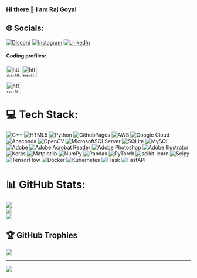 ### Hi there 👋 I am Raj Goyal



## 🌐 Socials:
[![Discord](https://img.shields.io/badge/Discord-%237289DA.svg?logo=discord&logoColor=white)](https://discord.gg/915958739062894602) [![Instagram](https://img.shields.io/badge/Instagram-%23E4405F.svg?logo=Instagram&logoColor=white)](https://www.instagram.com/raj.goyal_edge/) [![LinkedIn](https://img.shields.io/badge/LinkedIn-%230077B5.svg?logo=linkedin&logoColor=white)](https://www.linkedin.com/in/raj-goyal-b9a683230/) 

#### Coding profiles:

<p align="left">
<a href="https://leetcode.com/raj_g1729/" target="blank"><img align="center" src="./img/Social/leet-code.svg" alt="https://leetcode.com/raj_g1729/" height="30" width="40" /></a>
<a href="https://auth.geeksforgeeks.org/user/raajjgvluq
" target="blank"><img align="center" src="./img/Social/geeks-for-geeks.svg" alt="https://auth.geeksforgeeks.org/user/raajjgvluq
" height="30" width="40" /></a>

<a href="https://www.interviewbit.com/profile/131-raj-goyal/" target="blank"><img align="center" src="./img/Social/codeforces.svg" alt="https://www.interviewbit.com/profile/131-raj-goyal/" height="30" width="40" /></a>
</p>

# 💻 Tech Stack:
![C++](https://img.shields.io/badge/c++-%2300599C.svg?style=for-the-badge&logo=c%2B%2B&logoColor=white) ![HTML5](https://img.shields.io/badge/html5-%23E34F26.svg?style=for-the-badge&logo=html5&logoColor=white) ![Python](https://img.shields.io/badge/python-3670A0?style=for-the-badge&logo=python&logoColor=ffdd54) ![GithubPages](https://img.shields.io/badge/github%20pages-121013?style=for-the-badge&logo=github&logoColor=white) ![AWS](https://img.shields.io/badge/AWS-%23FF9900.svg?style=for-the-badge&logo=amazon-aws&logoColor=white) ![Google Cloud](https://img.shields.io/badge/GoogleCloud-%234285F4.svg?style=for-the-badge&logo=google-cloud&logoColor=white) ![Anaconda](https://img.shields.io/badge/Anaconda-%2344A833.svg?style=for-the-badge&logo=anaconda&logoColor=white) ![OpenCV](https://img.shields.io/badge/opencv-%23white.svg?style=for-the-badge&logo=opencv&logoColor=white) ![MicrosoftSQLServer](https://img.shields.io/badge/Microsoft%20SQL%20Server-CC2927?style=for-the-badge&logo=microsoft%20sql%20server&logoColor=white) ![SQLite](https://img.shields.io/badge/sqlite-%2307405e.svg?style=for-the-badge&logo=sqlite&logoColor=white) ![MySQL](https://img.shields.io/badge/mysql-%2300000f.svg?style=for-the-badge&logo=mysql&logoColor=white) ![Adobe](https://img.shields.io/badge/adobe-%23FF0000.svg?style=for-the-badge&logo=adobe&logoColor=white) ![Adobe Acrobat Reader](https://img.shields.io/badge/Adobe%20Acrobat%20Reader-EC1C24.svg?style=for-the-badge&logo=Adobe%20Acrobat%20Reader&logoColor=white) ![Adobe Photoshop](https://img.shields.io/badge/adobe%20photoshop-%2331A8FF.svg?style=for-the-badge&logo=adobe%20photoshop&logoColor=white) ![Adobe Illustrator](https://img.shields.io/badge/adobe%20illustrator-%23FF9A00.svg?style=for-the-badge&logo=adobe%20illustrator&logoColor=white) ![Keras](https://img.shields.io/badge/Keras-%23D00000.svg?style=for-the-badge&logo=Keras&logoColor=white) ![Matplotlib](https://img.shields.io/badge/Matplotlib-%23ffffff.svg?style=for-the-badge&logo=Matplotlib&logoColor=black) ![NumPy](https://img.shields.io/badge/numpy-%23013243.svg?style=for-the-badge&logo=numpy&logoColor=white) ![Pandas](https://img.shields.io/badge/pandas-%23150458.svg?style=for-the-badge&logo=pandas&logoColor=white) ![PyTorch](https://img.shields.io/badge/PyTorch-%23EE4C2C.svg?style=for-the-badge&logo=PyTorch&logoColor=white) ![scikit-learn](https://img.shields.io/badge/scikit--learn-%23F7931E.svg?style=for-the-badge&logo=scikit-learn&logoColor=white) ![Scipy](https://img.shields.io/badge/SciPy-%230C55A5.svg?style=for-the-badge&logo=scipy&logoColor=%white) ![TensorFlow](https://img.shields.io/badge/TensorFlow-%23FF6F00.svg?style=for-the-badge&logo=TensorFlow&logoColor=white) ![Docker](https://img.shields.io/badge/docker-%230db7ed.svg?style=for-the-badge&logo=docker&logoColor=white) ![Kubernetes](https://img.shields.io/badge/kubernetes-%23326ce5.svg?style=for-the-badge&logo=kubernetes&logoColor=white) ![Flask](https://img.shields.io/badge/flask-%23000.svg?style=for-the-badge&logo=flask&logoColor=white) ![FastAPI](https://img.shields.io/badge/FastAPI-005571?style=for-the-badge&logo=fastapi)
# 📊 GitHub Stats:
![](https://github-readme-stats.vercel.app/api?username=rajgoyal1729&theme=dark&hide_border=false&include_all_commits=true&count_private=true)<br/>
![](https://github-readme-streak-stats.herokuapp.com/?user=rajgoyal1729&theme=dark&hide_border=false)<br/>
![](https://github-readme-stats.vercel.app/api/top-langs/?username=rajgoyal1729&theme=dark&hide_border=false&include_all_commits=true&count_private=true&layout=compact)

## 🏆 GitHub Trophies
![](https://github-profile-trophy.vercel.app/?username=rajgoyal1729&theme=radical&no-frame=false&no-bg=false&margin-w=4)

---
[![](https://visitcount.itsvg.in/api?id=rajgoyal1729&icon=0&color=0)](https://visitcount.itsvg.in)


